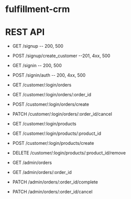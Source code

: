 # fulfillment-crm

# REST API

- GET /signup -- 200, 500
- POST /signup/create_customer --201, 4xx, 500
- GET /signin -- 200, 500
- POST /signin/auth -- 200, 4xx, 500

- GET /customer/:login/orders 
- GET /customer/:login/orders/:order_id
- POST /customer/:login/orders/create
- PATCH /customer/:login/orders/:order_id/cancel

- GET /customer/:login/products
- GET /customer/:login/products/:product_id
- POST /customer/:login/products/create
- DELETE /customer/:login/products/:product_id/remove

- GET /admin/orders
- GET /admin/orders/:order_id
- PATCH /admin/orders/:order_id/complete
- PATCH /admin/orders/:order_id/cancel